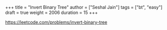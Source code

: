 +++
title = "Invert Binary Tree"
author = ["Seshal Jain"]
tags = ["bt", "easy"]
draft = true
weight = 2006
duration = 15
+++

<https://leetcode.com/problems/invert-binary-tree>
